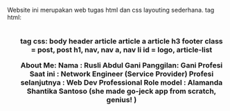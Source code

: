 Website ini merupakan web tugas html dan css layouting sederhana.
tag html:
<html>
<head>
<link>
<body>
<header>
<image>
<nav>
<ul>
<a>
<section>
<h1>
<div>
<article>
<p>
<footer>

tag css:
body
header
article
article a
article h3
footer
class = post, post h1, nav, nav a, nav li
id = logo, article-list

About Me: 
Nama : Rusli Abdul Gani
Panggilan: Gani
Profesi Saat ini : Network Engineer (Service Provider)
Profesi selanjutnya : Web Dev Professional
Role model : Alamanda Shantika Santoso (she made go-jeck app from scratch, genius! )

